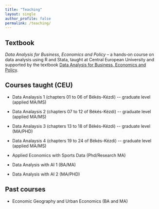 ```yaml
---
title: "Teaching"
layout: single
author_profile: false
permalink: /teaching/
---
```


<!--
  Use this page to describe your teaching activities.  You might list courses
  taught at CEU or elsewhere, share syllabi, lecture slides and assignments,
  and link to any online resources or course websites you maintain.  The
  Minimal Mistakes theme makes it easy to embed downloadable files and
  highlight important information with call‑out blocks.
-->

## Textbook

*Data Analysis for Business, Economics and Policy* – a hands‑on course on data
analysis using R and Stata, taught at Central European University and supported
by the textbook [Data Analysis for Business, Economics and Policy](/textbook/).


## Courses taught (CEU)

* Data Analaysis 1 (chapters 01 to 06 of Békés-Kézdi) -- graduate level (applied MA/MS)
* Data Analaysis 2 (chapters 07 to 12 of Békés-Kézdi) -- graduate level (applied MA/MS)
* Data Analaysis 3 (chapters 13 to 18 of Békés-Kézdi) -- graduate level (MA/PHD)
* Data Analaysis 4 (chapters 19 to 24 of Békés-Kézdi) -- graduate level (applied MA/MS)

* Applied Economics with Sports Data (Phd/Research MA)

* Data Analysis with AI 1 (BA/MA)
* Data Analysis with AI 2 (MA/PHD)

## Past courses

* Economic Geography and Urban Economics (BA and MA)
